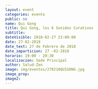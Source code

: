 ```yaml
---
layout: event
categories: evento
public: no
name: Qui Gong
title: Qui Gong, los 6 Sonidos Curativos
subtitle:
dateVisible: 2018-02-27 23:00:00
date: 27-02-2018
date_text: 27 de Febrero de 2018
date_imparticion: 27 -02-2018
horario: 19:00 - 20:30
localizacion: Sede Principal
author: Salud-Zen
image: img/eventos/270218QUIGONG.jpg
image_prop:
image2:
---
```

